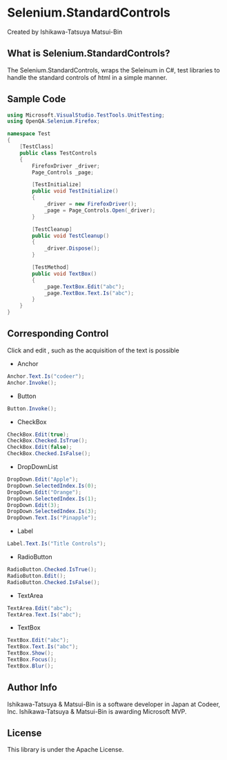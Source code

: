 Selenium.StandardControls
===
Created by Ishikawa-Tatsuya Matsui-Bin

What is Selenium.StandardControls?
---
The Selenium.StandardControls, wraps the Seleinum in C#, test libraries to handle the standard controls of html in a simple manner.

Sample Code
---
```cs  
using Microsoft.VisualStudio.TestTools.UnitTesting;
using OpenQA.Selenium.Firefox;

namespace Test
{
    [TestClass]
    public class TestControls
    {
        FirefoxDriver _driver;
        Page_Controls _page;

        [TestInitialize]
        public void TestInitialize()
        {
            _driver = new FirefoxDriver();
            _page = Page_Controls.Open(_driver);
        }

        [TestCleanup]
        public void TestCleanup()
        {
            _driver.Dispose();
        }

        [TestMethod]
        public void TextBox()
        {
            _page.TextBox.Edit("abc");
            _page.TextBox.Text.Is("abc");
        }
    }
}
```
Corresponding Control
---
Click and edit , such as the acquisition of the text is possible
- Anchor
```cs 
Anchor.Text.Is("codeer");
Anchor.Invoke();
```
- Button
```cs 
Button.Invoke();
```
- CheckBox
```cs 
CheckBox.Edit(true);
CheckBox.Checked.IsTrue();
CheckBox.Edit(false);
CheckBox.Checked.IsFalse();
```
- DropDownList
```cs 
DropDown.Edit("Apple");
DropDown.SelectedIndex.Is(0);
DropDown.Edit("Orange");
DropDown.SelectedIndex.Is(1);
DropDown.Edit(3);
DropDown.SelectedIndex.Is(3);
DropDown.Text.Is("Pinapple");
```
- Label
```cs 
Label.Text.Is("Title Controls");
```
- RadioButton
```cs 
RadioButton.Checked.IsTrue();
RadioButton.Edit();
RadioButton.Checked.IsFalse();
```
- TextArea
```cs 
TextArea.Edit("abc");
TextArea.Text.Is("abc");
```
- TextBox
```cs 
TextBox.Edit("abc");
TextBox.Text.Is("abc");
TextBox.Show();
TextBox.Focus();
TextBox.Blur();
```

Author Info
---
Ishikawa-Tatsuya & Matsui-Bin is a software developer in Japan at Codeer, Inc.
Ishikawa-Tatsuya & Matsui-Bin is awarding Microsoft MVP.

License
---
This library is under the Apache License.
